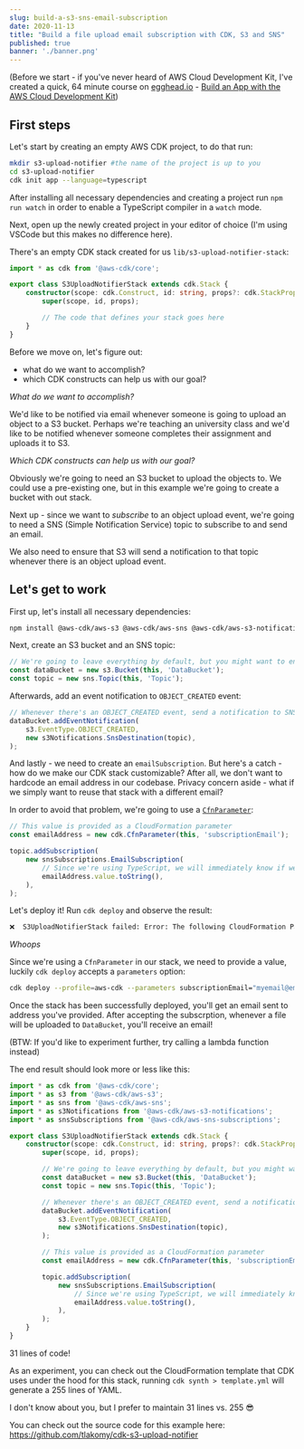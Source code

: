 ```yaml
---
slug: build-a-s3-sns-email-subscription
date: 2020-11-13
title: "Build a file upload email subscription with CDK, S3 and SNS"
published: true
banner: './banner.png'
---
```


(Before we start - if you've never heard of AWS Cloud Development Kit, I've created a quick, 64 minute course on [egghead.io](https://egghead.io/s/km6vr) - [Build an App with the AWS Cloud Development Kit](https://egghead.io/courses/build-an-app-with-the-aws-cloud-development-kit?af=6p5abz))

## First steps

Let's start by creating an empty AWS CDK project, to do that run:

```bash
mkdir s3-upload-notifier #the name of the project is up to you
cd s3-upload-notifier
cdk init app --language=typescript
```

After installing all necessary dependencies and creating a project run `npm run watch` in order to enable a TypeScript compiler in a `watch` mode.

Next, open up the newly created project in your editor of choice (I'm using VSCode but this makes no difference here).

There's an empty CDK stack created for us `lib/s3-upload-notifier-stack`:

```ts
import * as cdk from '@aws-cdk/core';

export class S3UploadNotifierStack extends cdk.Stack {
    constructor(scope: cdk.Construct, id: string, props?: cdk.StackProps) {
        super(scope, id, props);

        // The code that defines your stack goes here
    }
}
```

Before we move on, let's figure out:
- what do we want to accomplish?
- which CDK constructs can help us with our goal?

*What do we want to accomplish?*

We'd like to be notified via email whenever someone is going to upload an object to a S3 bucket. Perhaps we're teaching an university class and we'd like to be notified whenever someone completes their assignment and uploads it to S3.

*Which CDK constructs can help us with our goal?*

Obviously we're going to need an S3 bucket to upload the objects to. We could use a pre-existing one, but in this example we're going to create a bucket with out stack.

Next up - since we want to _subscribe_ to an object upload event, we're going to need a SNS (Simple Notification Service) topic to subscribe to and send an email.

We also need to ensure that S3 will send a notification to that topic whenever there is an object upload event.

## Let's get to work

First up, let's install all necessary dependencies:

```bash
npm install @aws-cdk/aws-s3 @aws-cdk/aws-sns @aws-cdk/aws-s3-notifications @aws-cdk/aws-sns-subscriptions
```

Next, create an S3 bucket and an SNS topic:

```ts
// We're going to leave everything by default, but you might want to enable versioning on the bucket
const dataBucket = new s3.Bucket(this, 'DataBucket');
const topic = new sns.Topic(this, 'Topic');
```

Afterwards, add an event notification to `OBJECT_CREATED` event:

```ts
// Whenever there's an OBJECT_CREATED event, send a notification to SNS topic
dataBucket.addEventNotification(
    s3.EventType.OBJECT_CREATED,
    new s3Notifications.SnsDestination(topic),
);
```

And lastly - we need to create an `emailSubscription`. But here's a catch - how do we make our CDK stack customizable? After all, we don't want to hardcode an email address in our codebase. Privacy concern aside - what if we simply want to reuse that stack with a different email?

In order to avoid that problem, we're going to use a [`CfnParameter`](https://docs.aws.amazon.com/cdk/api/latest/docs/@aws-cdk_aws-ssm.CfnParameter.html):

```ts
// This value is provided as a CloudFormation parameter
const emailAddress = new cdk.CfnParameter(this, 'subscriptionEmail');

topic.addSubscription(
    new snsSubscriptions.EmailSubscription(
        // Since we're using TypeScript, we will immediately know if we've forgot to convert the `value` to a `string`
        emailAddress.value.toString(),
    ),
);
```

Let's deploy it! Run `cdk deploy` and observe the result:

```bash
❌  S3UploadNotifierStack failed: Error: The following CloudFormation Parameters are missing a value: subscriptionEmail
```

*Whoops*

Since we're using a `CfnParameter` in our stack, we need to provide a value, luckily `cdk deploy` accepts a `parameters` option:

```bash
cdk deploy --profile=aws-cdk --parameters subscriptionEmail="myemail@email.com"
```

Once the stack has been successfully deployed, you'll get an email sent to address you've provided. After accepting the subscrption, whenever a file will be uploaded to `DataBucket`, you'll receive an email!

(BTW: If you'd like to experiment further, try calling a lambda function instead)

The end result should look more or less like this:

```ts
import * as cdk from '@aws-cdk/core';
import * as s3 from '@aws-cdk/aws-s3';
import * as sns from '@aws-cdk/aws-sns';
import * as s3Notifications from '@aws-cdk/aws-s3-notifications';
import * as snsSubscriptions from '@aws-cdk/aws-sns-subscriptions';

export class S3UploadNotifierStack extends cdk.Stack {
    constructor(scope: cdk.Construct, id: string, props?: cdk.StackProps) {
        super(scope, id, props);

        // We're going to leave everything by default, but you might want to enable versioning on the bucket
        const dataBucket = new s3.Bucket(this, 'DataBucket');
        const topic = new sns.Topic(this, 'Topic');

        // Whenever there's an OBJECT_CREATED event, send a notification to SNS topic
        dataBucket.addEventNotification(
            s3.EventType.OBJECT_CREATED,
            new s3Notifications.SnsDestination(topic),
        );

        // This value is provided as a CloudFormation parameter
        const emailAddress = new cdk.CfnParameter(this, 'subscriptionEmail');

        topic.addSubscription(
            new snsSubscriptions.EmailSubscription(
                // Since we're using TypeScript, we will immediately know if we've forgot to convert the `value` to a `string`
                emailAddress.value.toString(),
            ),
        );
    }
}
```

31 lines of code!

As an experiment, you can check out the CloudFormation template that CDK uses under the hood for this stack, running `cdk synth > template.yml` will generate a 255 lines of YAML.

I don't know about you, but I prefer to maintain 31 lines vs. 255 😎

You can check out the source code for this example here: https://github.com/tlakomy/cdk-s3-upload-notifier